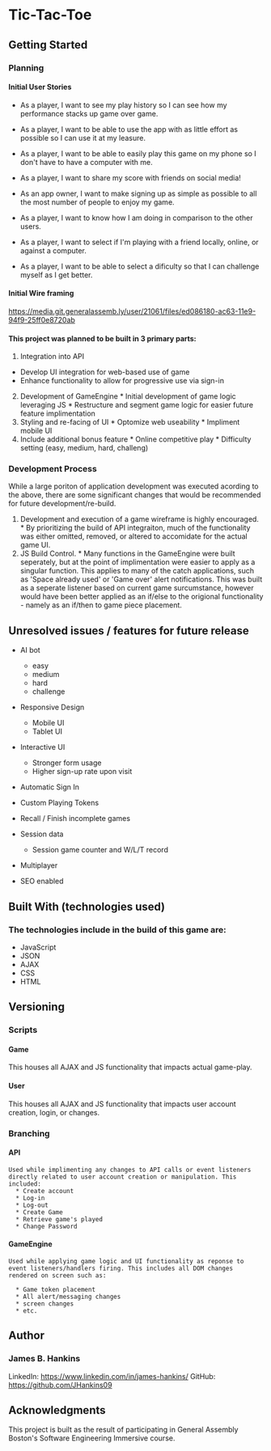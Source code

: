# Tic-Tac-Toe

## Getting Started

### Planning

#### Initial User Stories
* As a player, I want to see my play history so I can see how my performance stacks up game over game.

* As a player, I want to be able to use the app with as little effort as possible so I can use it at my leasure.

* As a player, I want to be able to easily play this game on my phone so I don't have to have a computer with me.

* As a player, I want to share my score with friends on social media!

* As an app owner, I want to make signing up as simple as possible to all the most number of people to enjoy my game.

* As a player, I want to know how I am doing in comparison to the other users.

* As a player, I want to select if I'm playing with a friend locally, online, or against a computer.

* As a player, I want to be able to select a dificulty so that I can challenge myself as I get better.


#### Initial Wire framing

https://media.git.generalassemb.ly/user/21061/files/ed086180-ac63-11e9-94f9-25ff0e8720ab


#### This project was planned to be built in 3 primary parts:
  1. Integration into API
  * Develop UI integration for web-based use of game
  * Enhance functionality to allow for progressive use via sign-in
  2. Development of GameEngine
    * Initial development of game logic leveraging JS
    * Restructure and segment game logic for easier future feature implimentation
  3. Styling and re-facing of UI
    * Optomize web useability
    * Impliment mobile UI
  4. Include additional bonus feature
    * Online competitive play
    * Difficulty setting (easy, medium, hard, challeng)

### Development Process

While a large poriton of application development was executed acording to the above, there are some significant changes
that would be recommended for future development/re-build.

  1. Development and execution of a game wireframe is highly encouraged.
    * By prioritizing the build of API integraiton, much of the functionality was either omitted, removed, or altered to accomidate for the actual game UI.
  1. JS Build Control.
    * Many functions in the GameEngine were built seperately, but at the point of implimentation were easier to apply as a singular function. This applies to many of the catch applications, such as 'Space already used' or 'Game over' alert notifications. This was built as a seperate listener based on current game surcumstance, however would have been better applied as an if/else to the origional functionality - namely as an if/then to game piece placement.


## Unresolved issues / features for future release

- AI bot
  * easy
  * medium
  * hard
  * challenge

- Responsive Design
  * Mobile UI
  * Tablet UI

- Interactive UI
  * Stronger form usage
  * Higher sign-up rate upon visit

- Automatic Sign In

- Custom Playing Tokens

- Recall / Finish incomplete games

- Session data
  * Session game counter and W/L/T record

- Multiplayer

- SEO enabled

## Built With (technologies used)

### The technologies include in the build of this game are:
- JavaScript
- JSON
- AJAX
- CSS
- HTML

## Versioning

### Scripts

#### Game
  This houses all AJAX and JS functionality that impacts actual game-play.

#### User
  This houses all AJAX and JS functionality that impacts user account creation, login, or changes.

### Branching

  #### API
    Used while implimenting any changes to API calls or event listeners directly related to user account creation or manipulation. This included:
      * Create account
      * Log-in
      * Log-out
      * Create Game
      * Retrieve game's played
      * Change Password

  #### GameEngine
    Used while applying game logic and UI functionality as reponse to event listeners/handlers firing. This includes all DOM changes rendered on screen such as:

      * Game token placement
      * All alert/messaging changes
      * screen changes
      * etc.

## Author
### James B. Hankins

LinkedIn:   https://www.linkedin.com/in/james-hankins/
GitHub:     https://github.com/JHankins09

## Acknowledgments
This project is built as the result of participating in General Assembly Boston's Software Engineering Immersive course.
